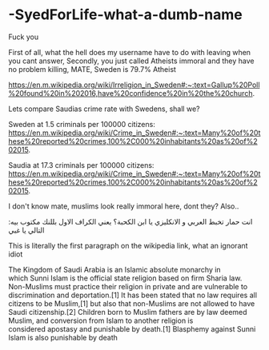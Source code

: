 # -SyedForLife-what-a-dumb-name
Fuck you

 First of all, what the hell does my username have to do with leaving when you cant answer,
Secondly, you just called Atheists immoral and they have no problem killing, MATE, Sweden is 79.7% Atheist

https://en.m.wikipedia.org/wiki/Irreligion_in_Sweden#:~:text=Gallup%20Poll%20found%20in%202016,have%20confidence%20in%20the%20church.

Lets compare Saudias crime rate with Swedens, shall we?

Sweden at 1.5 criminals per 100000 citizens:
https://en.m.wikipedia.org/wiki/Crime_in_Sweden#:~:text=Many%20of%20these%20reported%20crimes,100%2C000%20inhabitants%20as%20of%202015.

Saudia at 17.3 criminals per 100000 citizens:
https://en.m.wikipedia.org/wiki/Crime_in_Sweden#:~:text=Many%20of%20these%20reported%20crimes,100%2C000%20inhabitants%20as%20of%202015.

I don't know mate, muslims look really immoral here, dont they?
Also..

:انت حمار تخبط العربي و الانكليزي يا ابن الكحبة؟ يعني الكراف الاول بللنك مكتوب بيه التالي يا غبي

This is literally the first paragraph on the wikipedia link, what an ignorant idiot

The Kingdom of Saudi Arabia is an Islamic absolute monarchy in which Sunni Islam is the official state religion based on firm Sharia law. Non-Muslims must practice their religion in private and are vulnerable to discrimination and deportation.[1] It has been stated that no law requires all citizens to be Muslim,[1] but also that non-Muslims are not allowed to have Saudi citizenship.[2] Children born to Muslim fathers are by law deemed Muslim, and conversion from Islam to another religion is considered apostasy and punishable by death.[1] Blasphemy against Sunni Islam is also punishable by death
